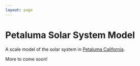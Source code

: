 ```yaml
---
layout: page
---
```


# Petaluma Solar System Model

A scale model of the solar system in [Petaluma
California](https://en.wikipedia.org/wiki/Petaluma,_California).

More to come soon!
